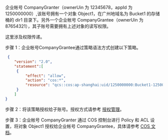 企业帐号 CompanyGranter（ownerUin 为 12345678，appId 为 1250000000）,该账号拥有一个对象 Object1，在广州地域名为 Bucket1 的存储桶的 dir1 目录下。另外一个企业帐号 CompanyGrantee（ownerUin 为 87654321），其子账号需要拥有上述对象的读写权限。

这里涉及权限传递。

步骤 1：企业帐号CompanyGrantee通过策略语法方式创建以下策略。
```json
 {
    "version": "2.0",
    "statement":[
     {
         "effect": "allow",
         "action": "cos:*",
         "resource": "qcs::cos:ap-shanghai:uid/1250000000:Bucket1-1250000000/dir1/Object1"
     }
    ]
}
```
步骤 2：将该策略授权给子账号。授权方式请参考 [授权管理](https://cloud.tencent.com/document/product/378/8961)。

步骤 3：企业帐号 CompanyGranter 通过 COS 控制台进行 Policy 和 ACL 设置，将对象 Object1 授权给企业帐号 CompanyGrantee，具体请参考 [COS 文档](https://cloud.tencent.com/document/product/436/12470)。

